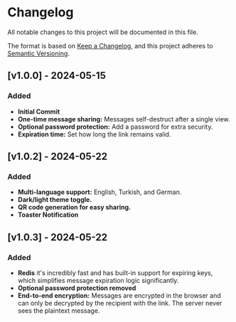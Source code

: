 # Changelog

All notable changes to this project will be documented in this file.

The format is based on [Keep a Changelog](https://keepachangelog.com/en/1.0.0/),
and this project adheres to [Semantic Versioning](https://semver.org/spec/v2.0.html).

## [v1.0.0] - 2024-05-15

### Added
- **Initial Commit**
- **One-time message sharing:** Messages self-destruct after a single view.
- **Optional password protection:** Add a password for extra security.
- **Expiration time:** Set how long the link remains valid.

## [v1.0.2] - 2024-05-22

### Added
- **Multi-language support:** English, Turkish, and German.
- **Dark/light theme toggle.**
- **QR code generation for easy sharing.**
- **Toaster Notification** 

## [v1.0.3] - 2024-05-22

### Added
- **Redis** it's incredibly fast and has built-in support for expiring keys, which simplifies message expiration logic significantly.
- **Optional password protection removed**
- **End-to-end encryption:** Messages are encrypted in the browser and can only be decrypted by the recipient with the link. The server never sees the plaintext message.
